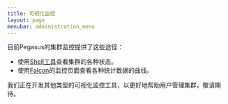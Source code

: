 ```yaml
---
title: 可视化监控
layout: page
menubar: administration_menu
---
```


目前Pegasus的集群监控提供了这些途径：

* 使用[Shell工具](Shell工具)查看集群的各种状态。
* 使用[Falcon](http://www.open-falcon.com/)的监控页面查看各种统计数据的曲线。

我们正在开发其他类型的可视化监控工具，以更好地帮助用户管理集群，敬请期待。
